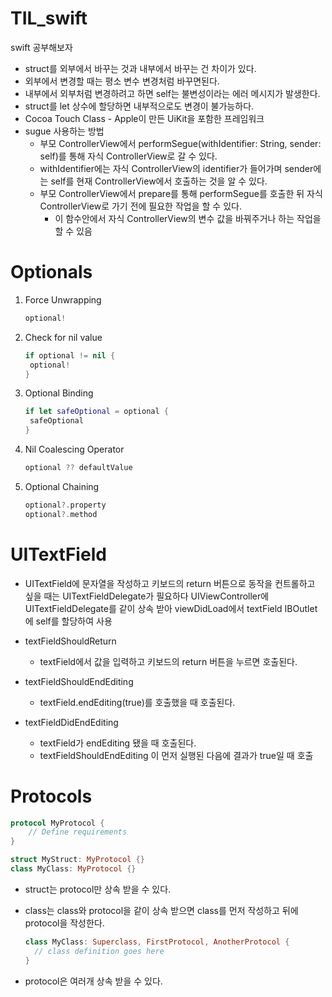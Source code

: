 # TIL_swift
swift 공부해보자

- struct를 외부에서 바꾸는 것과 내부에서 바꾸는 건 차이가 있다.
- 외부에서 변경할 때는 평소 변수 변경처럼 바꾸면된다.
- 내부에서 외부처럼 변경하려고 하면 self는 불변성이라는 에러 메시지가 발생한다.
- struct를 let 상수에 할당하면 내부적으로도 변경이 불가능하다.
- Cocoa Touch Class - Apple이 만든 UiKit을 포함한 프레임워크
- sugue 사용하는 방법
  - 부모 ControllerView에서 performSegue(withIdentifier: String, sender: self)를 통해 자식 ControllerView로 갈 수 있다.
  - withIdentifier에는 자식 ControllerView의 identifier가 들어가며 sender에는 self를 현재 ControllerView에서 호출하는 것을 알 수 있다.
  - 부모 ControllerView에서 prepare를 통해 performSegue를 호출한 뒤 자식 ControllerView로 가기 전에 필요한 작업을 할 수 있다.
    - 이 함수안에서 자식 ControllerView의 변수 값을 바꿔주거나 하는 작업을 할 수 있음

# Optionals

1. Force Unwrapping

   ``````swift
   optional!
   ``````

2. Check for nil value

   ``````swift
   if optional != nil {
   	optional!
   }
   ``````

3. Optional Binding

   ``````swift
   if let safeOptional = optional {
   	safeOptional
   }
   ``````

4. Nil Coalescing Operator

   ``````swift
   optional ?? defaultValue

5. Optional Chaining

   ``````swift
   optional?.property
   optional?.method
   ``````

# UITextField

- UITextField에 문자열을 작성하고 키보드의 return 버튼으로 동작을 컨트롤하고 싶을 때는 UITextFieldDelegate가 필요하다 UIViewController에 UITextFieldDelegate를 같이 상속 받아 viewDidLoad에서 textField IBOutlet에 self를 할당하여 사용

- textFieldShouldReturn
  - textField에서 값을 입력하고 키보드의 return 버튼을 누르면 호출된다.
- textFieldShouldEndEditing
  - textField.endEditing(true)를 호출했을 때 호출된다.
- textFieldDidEndEditing
  - textField가 endEditing 됐을 때 호출된다.
  - textFieldShouldEndEditing 이 먼저 실행된 다음에 결과가 true일 때 호출



# Protocols

``````swift
protocol MyProtocol {
	// Define requirements
}
``````

``````swift
struct MyStruct: MyProtocol {}
class MyClass: MyProtocol {}
``````

- struct는 protocol만 상속 받을 수 있다.

- class는 class와 protocol을 같이 상속 받으면 class를 먼저 작성하고 뒤에 protocol을 작성한다.

  ``````swift
  class MyClass: Superclass, FirstProtocol, AnotherProtocol {
  	// class definition goes here
  }
  ``````

- protocol은 여러개 상속 받을 수 있다.
